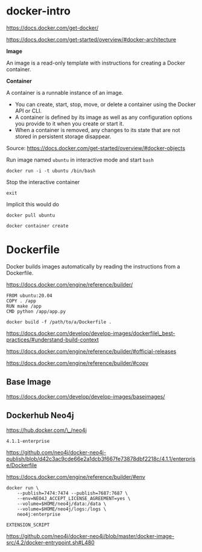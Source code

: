 # docker-intro

https://docs.docker.com/get-docker/


https://docs.docker.com/get-started/overview/#docker-architecture

**Image**

An image is a read-only template with instructions for creating a Docker container.


**Container**

A container is a runnable instance of an image.

+ You can create, start, stop, move, or delete a container using the Docker API or CLI.
+ A container is defined by its image as well as any configuration options you provide to it when you create or start it.
+ When a container is removed, any changes to its state that are not stored in persistent storage disappear.


Source: https://docs.docker.com/get-started/overview/#docker-objects

Run image named `ubuntu` in interactive mode and start `bash`

```
docker run -i -t ubuntu /bin/bash
```

Stop the interactive container

```
exit
```

Implicit this would do

```
docker pull ubuntu
```

```
docker container create
```


# Dockerfile

Docker builds images automatically by reading the instructions from a Dockerfile.

https://docs.docker.com/engine/reference/builder/

```
FROM ubuntu:20.04
COPY . /app
RUN make /app
CMD python /app/app.py
```


```
docker build -f /path/to/a/Dockerfile .
```

https://docs.docker.com/develop/develop-images/dockerfile\_best-practices/#understand-build-context


https://docs.docker.com/engine/reference/builder/#official-releases


https://docs.docker.com/engine/reference/builder/#copy


## Base Image

https://docs.docker.com/develop/develop-images/baseimages/


## Dockerhub Neo4j

https://hub.docker.com/\_/neo4j

```
4.1.1-enterprise
```

https://github.com/neo4j/docker-neo4j-publish/blob/d42c3ac9cde66e2a1dcb3f667fe73878dbf2218c/4.1.1/enterprise/Dockerfile



https://docs.docker.com/engine/reference/builder/#env

```
docker run \
    --publish=7474:7474 --publish=7687:7687 \
    --env=NEO4J_ACCEPT_LICENSE_AGREEMENT=yes \
    --volume=$HOME/neo4j/data:/data \
    --volume=$HOME/neo4j/logs:/logs \
    neo4j:enterprise
```


```
EXTENSION_SCRIPT
```

https://github.com/neo4j/docker-neo4j/blob/master/docker-image-src/4.2/docker-entrypoint.sh#L480


